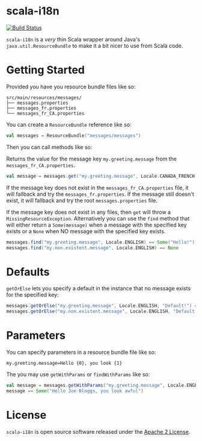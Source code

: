 # scala-i18n

[![Build Status](https://secure.travis-ci.org/Net-A-Porter/scala-i18n.png?branch=master)](https://travis-ci.org/Net-A-Porter/scala-i18n)
<!--
[![Coverage Status](https://coveralls.io/repos/Net-A-Porter/scala-i18n/badge.png?branch=master)](https://coveralls.io/r/Net-A-Porter/scala-i18n)
-->

`scala-i18n` is a *very* thin Scala wrapper around Java's `java.util.ResourceBundle` to make it a bit nicer to use from Scala code.

# Getting Started

Provided you have you resource bundle files like so:

```
src/main/resources/messages/
├── messages.properties
├── messages_fr.properties
└── messages_fr_CA.properties
```

You can create a `ResourceBundle` reference like so:

```scala
val messages = ResourceBundle("messages/messages")
```

Then you can call methods like so:


Returns the value for the message key `my.greeting.message` from the `messages_fr_CA.properties`.

```scala
val message = messages.get("my.greeting.message", Locale.CANADA_FRENCH)
```

If the message key does not exist in the `messages_fr_CA.properties` file, it will fallback and try the
`messages_fr.properties`. If the message still doesn't exist, it will fallback and try the root `messages.properties`
file.

If the message key does not exist in any files, then `get` will throw a `MissingResourceException`. Alternatively you
can use the `find` method that will either return a `Some(message)` when a message with the specified key exists
or a `None` when NO message with the specified key exists.

```scala
messages.find("my.greeting.message", Locale.ENGLISH) == Some("Hello!")
messages.find("my.non.existent.message", Locale.ENGLISH) == None
```

# Defaults

`getOrElse` lets you specify a default in the instance that no message exists for the specified key:

```scala
messages.getOrElse("my.greeting.message", Locale.ENGLISH, "Default!") == "Hello!"
messages.getOrElse("my.non.existent.message", Locale.ENGLISH, "Default!") == "Default!"
```

# Parameters

You can specify parameters in a resource bundle file like so:

```
my.greeting.message=Hello {0}, you look {1}
```

The you may use `getWithParams` or `findWithParams` like so:

```scala
val message = messages.getWithParams("my.greeting.message", Locale.ENGLISH, "Joe Bloggs", "awful")
message == Some("Hello Joe Bloggs, you look awful")
```

# License

`scala-i18n` is open source software released under the [Apache 2 License](http://www.apache.org/licenses/LICENSE-2.0).